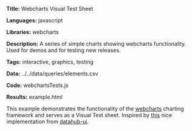 **Title:** Webcharts Visual Test Sheet

**Languages:** javascript

**Libraries:** webcharts

**Description:** A series of simple charts showing webcharts functionality. Used for demos and for testing new releases.

**Tags:** interactive, graphics, testing

**Data:** ../../data/queries/elements.csv

**Code:** webchartsTests.js

**Results:** example.html

[comment]: <> (---END OF HEADER---)

 This example demonstrates the functionality of the [webcharts](https://github.com/RhoInc/webcharts) charting framework and serves as a Visual Test sheet.  Inspired by [this](https://planet-os.github.io/ui-components/datahub-ui/example/index.html) nice implementation from [datahub-ui](https://medium.com/planet-os/insights-from-designing-datahub-ui-in-d3-js-d8f0f5da0b82).
